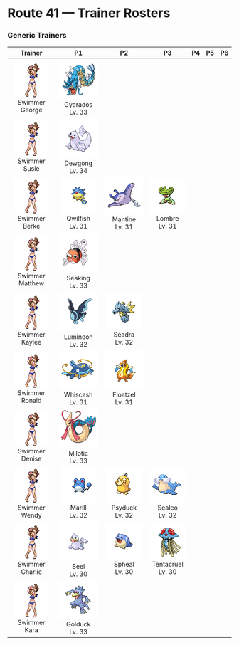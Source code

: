 # Route 41 — Trainer Rosters

### Generic Trainers

| Trainer | P1 | P2 | P3 | P4 | P5 | P6 |
|:-------:|:--:|:--:|:--:|:--:|:--:|:--:|
| ![Swimmer George](../../assets/trainers/swimmer.png "Swimmer George")<br>Swimmer George | ![Gyarados](../../assets/sprites/gyarados/front.gif "Gyarados: Once it appears, it goes on a rampage. It remains enraged until it demolishes everything around it.")<br>Gyarados<br>Lv. 33 |
| ![Swimmer Susie](../../assets/trainers/swimmer.png "Swimmer Susie")<br>Swimmer Susie | ![Dewgong](../../assets/sprites/dewgong/front.gif "Dewgong: It loves frigid seas with ice floes. It uses its long tail to change swimming direction quickly.")<br>Dewgong<br>Lv. 34 |
| ![Swimmer Berke](../../assets/trainers/swimmer.png "Swimmer Berke")<br>Swimmer Berke | ![Qwilfish](../../assets/sprites/qwilfish/front.gif "Qwilfish: The small spikes covering its body developed from scales. They inject a toxin that causes fainting.")<br>Qwilfish<br>Lv. 31 | ![Mantine](../../assets/sprites/mantine/front.gif "Mantine: Swimming freely in open seas, it may fly out of the water and over the waves if it builds up enough speed.")<br>Mantine<br>Lv. 31 | ![Lombre](../../assets/sprites/lombre/front.gif "Lombre: It is nocturnal and becomes active at nightfall. It feeds on aquatic mosses that grow in the riverbed.")<br>Lombre<br>Lv. 31 |
| ![Swimmer Matthew](../../assets/trainers/swimmer.png "Swimmer Matthew")<br>Swimmer Matthew | ![Seaking](../../assets/sprites/seaking/front.gif "Seaking: Using its horn, it bores holes in riverbed boulders, making nests to prevent its eggs from washing away.")<br>Seaking<br>Lv. 33 |
| ![Swimmer Kaylee](../../assets/trainers/swimmer.png "Swimmer Kaylee")<br>Swimmer Kaylee | ![Lumineon](../../assets/sprites/lumineon/front.gif "Lumineon: LUMINEON swimming in the darkness of the deep sea look like stars shining in the night sky.")<br>Lumineon<br>Lv. 32 | ![Seadra](../../assets/sprites/seadra/front.gif "Seadra: Its fin-tips leak poison. Its fins and bones are highly valued as ingredients in herbal medicine.")<br>Seadra<br>Lv. 32 |
| ![Swimmer Ronald](../../assets/trainers/swimmer.png "Swimmer Ronald")<br>Swimmer Ronald | ![Whiscash](../../assets/sprites/whiscash/front.gif "Whiscash: It claims a large swamp to itself. If a foe comes near it, it sets off tremors by thrashing around.")<br>Whiscash<br>Lv. 31 | ![Floatzel](../../assets/sprites/floatzel/front.gif "Floatzel: With its flotation sac inflated, it can carry people on its back. It deflates the sac before it dives.")<br>Floatzel<br>Lv. 31 |
| ![Swimmer Denise](../../assets/trainers/swimmer.png "Swimmer Denise")<br>Swimmer Denise | ![Milotic](../../assets/sprites/milotic/front.gif "Milotic: It’s said that a glimpse of a MILOTIC and its beauty will calm any hostile emotions you’re feeling.")<br>Milotic<br>Lv. 33 |
| ![Swimmer Wendy](../../assets/trainers/swimmer.png "Swimmer Wendy")<br>Swimmer Wendy | ![Marill](../../assets/sprites/marill/front.gif "Marill: The end of its tail serves as a buoy that keeps it from drowning, even in a vicious current.")<br>Marill<br>Lv. 32 | ![Psyduck](../../assets/sprites/psyduck/front.gif "Psyduck: If its chronic headache peaks, it may exhibit odd powers. It seems unable to recall such an episode.")<br>Psyduck<br>Lv. 32 | ![Sealeo](../../assets/sprites/sealeo/front.gif "Sealeo: It has a very sensitive nose. It touches new things with its nose to examine them.")<br>Sealeo<br>Lv. 32 |
| ![Swimmer Charlie](../../assets/trainers/swimmer.png "Swimmer Charlie")<br>Swimmer Charlie | ![Seel](../../assets/sprites/seel/front.gif "Seel: In daytime, it is often found asleep on the seabed in shallow waters. Its nostrils close while it swims.")<br>Seel<br>Lv. 30 | ![Spheal](../../assets/sprites/spheal/front.gif "Spheal: It crosses the oceans by rolling itself on drifting ice. Fluffy fur keeps it warm when the temperature is below freezing.")<br>Spheal<br>Lv. 30 | ![Tentacruel](../../assets/sprites/tentacruel/front.gif "Tentacruel: In battle, it extends all 80 of its tentacles to entrap its opponent inside a poisonous net.")<br>Tentacruel<br>Lv. 30 |
| ![Swimmer Kara](../../assets/trainers/swimmer.png "Swimmer Kara")<br>Swimmer Kara | ![Golduck](../../assets/sprites/golduck/front.gif "Golduck: It appears by waterways at dusk. It may use telekinetic powers if its forehead glows mysteriously.")<br>Golduck<br>Lv. 33 |


